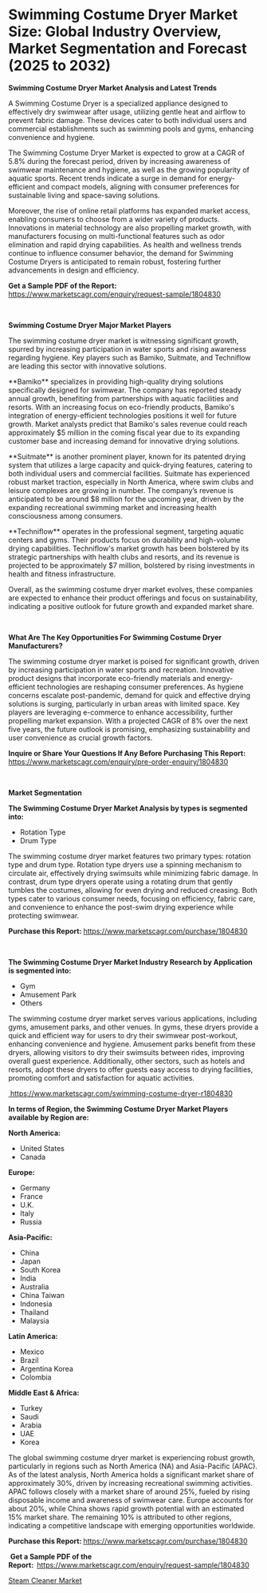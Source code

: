 <p><h1>Swimming Costume Dryer Market Size: Global Industry Overview, Market Segmentation and Forecast (2025 to 2032)</h1></p><p><strong>Swimming Costume Dryer Market Analysis and Latest Trends</strong></p>
<p><p>A Swimming Costume Dryer is a specialized appliance designed to effectively dry swimwear after usage, utilizing gentle heat and airflow to prevent fabric damage. These devices cater to both individual users and commercial establishments such as swimming pools and gyms, enhancing convenience and hygiene.</p><p>The Swimming Costume Dryer Market is expected to grow at a CAGR of 5.8% during the forecast period, driven by increasing awareness of swimwear maintenance and hygiene, as well as the growing popularity of aquatic sports. Recent trends indicate a surge in demand for energy-efficient and compact models, aligning with consumer preferences for sustainable living and space-saving solutions.</p><p>Moreover, the rise of online retail platforms has expanded market access, enabling consumers to choose from a wider variety of products. Innovations in material technology are also propelling market growth, with manufacturers focusing on multi-functional features such as odor elimination and rapid drying capabilities. As health and wellness trends continue to influence consumer behavior, the demand for Swimming Costume Dryers is anticipated to remain robust, fostering further advancements in design and efficiency.</p></p>
<p><strong>Get a Sample PDF of the Report:&nbsp;</strong> <a href="https://www.marketscagr.com/enquiry/request-sample/1804830?utm_campaign=1848&utm_medium=2&utm_source=Github&utm_content=ia&utm_term=08022025&utm_id=swimming-costume-dryer">https://www.marketscagr.com/enquiry/request-sample/1804830</a></p>
<p>&nbsp;</p>
<p><strong>Swimming Costume Dryer Major Market Players</strong></p>
<p><p>The swimming costume dryer market is witnessing significant growth, spurred by increasing participation in water sports and rising awareness regarding hygiene. Key players such as Bamiko, Suitmate, and Techniflow are leading this sector with innovative solutions.</p><p>**Bamiko** specializes in providing high-quality drying solutions specifically designed for swimwear. The company has reported steady annual growth, benefiting from partnerships with aquatic facilities and resorts. With an increasing focus on eco-friendly products, Bamiko's integration of energy-efficient technologies positions it well for future growth. Market analysts predict that Bamiko's sales revenue could reach approximately $5 million in the coming fiscal year due to its expanding customer base and increasing demand for innovative drying solutions.</p><p>**Suitmate** is another prominent player, known for its patented drying system that utilizes a large capacity and quick-drying features, catering to both individual users and commercial facilities. Suitmate has experienced robust market traction, especially in North America, where swim clubs and leisure complexes are growing in number. The company’s revenue is anticipated to be around $8 million for the upcoming year, driven by the expanding recreational swimming market and increasing health consciousness among consumers.</p><p>**Techniflow** operates in the professional segment, targeting aquatic centers and gyms. Their products focus on durability and high-volume drying capabilities. Techniflow's market growth has been bolstered by its strategic partnerships with health clubs and resorts, and its revenue is projected to be approximately $7 million, bolstered by rising investments in health and fitness infrastructure.</p><p>Overall, as the swimming costume dryer market evolves, these companies are expected to enhance their product offerings and focus on sustainability, indicating a positive outlook for future growth and expanded market share.</p></p>
<p>&nbsp;</p>
<p><strong>What Are The Key Opportunities For Swimming Costume Dryer Manufacturers?</strong></p>
<p><p>The swimming costume dryer market is poised for significant growth, driven by increasing participation in water sports and recreation. Innovative product designs that incorporate eco-friendly materials and energy-efficient technologies are reshaping consumer preferences. As hygiene concerns escalate post-pandemic, demand for quick and effective drying solutions is surging, particularly in urban areas with limited space. Key players are leveraging e-commerce to enhance accessibility, further propelling market expansion. With a projected CAGR of 8% over the next five years, the future outlook is promising, emphasizing sustainability and user convenience as crucial growth factors.</p></p>
<p><strong>Inquire or Share Your Questions If Any Before Purchasing This Report:</strong> <a href="https://www.marketscagr.com/enquiry/pre-order-enquiry/1804830?utm_campaign=1848&utm_medium=2&utm_source=Github&utm_content=ia&utm_term=08022025&utm_id=swimming-costume-dryer">https://www.marketscagr.com/enquiry/pre-order-enquiry/1804830</a></p>
<p>&nbsp;</p>
<p><strong>Market Segmentation</strong></p>
<p><strong>The Swimming Costume Dryer Market Analysis by types is segmented into:</strong></p>
<p><ul><li>Rotation Type</li><li>Drum Type</li></ul></p>
<p><p>The swimming costume dryer market features two primary types: rotation type and drum type. Rotation type dryers use a spinning mechanism to circulate air, effectively drying swimsuits while minimizing fabric damage. In contrast, drum type dryers operate using a rotating drum that gently tumbles the costumes, allowing for even drying and reduced creasing. Both types cater to various consumer needs, focusing on efficiency, fabric care, and convenience to enhance the post-swim drying experience while protecting swimwear.</p></p>
<p><strong>Purchase this Report:&nbsp;</strong><a href="https://www.marketscagr.com/purchase/1804830?utm_campaign=1848&utm_medium=2&utm_source=Github&utm_content=ia&utm_term=08022025&utm_id=swimming-costume-dryer">https://www.marketscagr.com/purchase/1804830</a></p>
<p>&nbsp;</p>
<p><strong>The Swimming Costume Dryer Market Industry Research by Application is segmented into:</strong></p>
<p><ul><li>Gym</li><li>Amusement Park</li><li>Others</li></ul></p>
<p><p>The swimming costume dryer market serves various applications, including gyms, amusement parks, and other venues. In gyms, these dryers provide a quick and efficient way for users to dry their swimwear post-workout, enhancing convenience and hygiene. Amusement parks benefit from these dryers, allowing visitors to dry their swimsuits between rides, improving overall guest experience. Additionally, other sectors, such as hotels and resorts, adopt these dryers to offer guests easy access to drying facilities, promoting comfort and satisfaction for aquatic activities.</p></p>
<p><a href="https://www.marketscagr.com/swimming-costume-dryer-r1804830?utm_campaign=1848&utm_medium=2&utm_source=Github&utm_content=ia&utm_term=08022025&utm_id=swimming-costume-dryer">&nbsp;https://www.marketscagr.com/swimming-costume-dryer-r1804830</a></p>
<p><strong>In terms of Region, the Swimming Costume Dryer Market Players available by Region are:</strong></p>
<p>
    <p> <strong> North America: </strong>
        <ul>
            <li>United States</li>
            <li>Canada</li>
        </ul>
        </p> 
    <p> <strong> Europe: </strong>
        <ul>
            <li>Germany</li>
            <li>France</li>
            <li>U.K.</li>
            <li>Italy</li>
            <li>Russia</li>
        </ul>
        </p> 
    <p> <strong> Asia-Pacific: </strong>
        <ul>
            <li>China</li>
            <li>Japan</li>
            <li>South Korea</li>
            <li>India</li>
            <li>Australia</li>
            <li>China Taiwan</li>
            <li>Indonesia</li>
            <li>Thailand</li>
            <li>Malaysia</li>
        </ul>
        </p> 
    <p> <strong> Latin America: </strong>
        <ul>
            <li>Mexico</li>
            <li>Brazil</li>
            <li>Argentina Korea</li>
            <li>Colombia</li>
        </ul>
        </p> 
    <p> <strong> Middle East & Africa: </strong>
        <ul>
            <li>Turkey</li>
            <li>Saudi</li>
            <li>Arabia</li>
            <li>UAE</li>
            <li>Korea</li>
        </ul>
    </p>
    </p>
<p><p>The global swimming costume dryer market is experiencing robust growth, particularly in regions such as North America (NA) and Asia-Pacific (APAC). As of the latest analysis, North America holds a significant market share of approximately 30%, driven by increasing recreational swimming activities. APAC follows closely with a market share of around 25%, fueled by rising disposable income and awareness of swimwear care. Europe accounts for about 20%, while China shows rapid growth potential with an estimated 15% market share. The remaining 10% is attributed to other regions, indicating a competitive landscape with emerging opportunities worldwide.</p></p>
<p><strong>Purchase this Report: </strong><a href="https://www.marketscagr.com/purchase/1804830?utm_campaign=1848&utm_medium=2&utm_source=Github&utm_content=ia&utm_term=08022025&utm_id=swimming-costume-dryer">https://www.marketscagr.com/purchase/1804830</a></p>
<p>&nbsp;<strong>Get a Sample PDF of the Report:&nbsp;&nbsp;</strong><a href="https://www.marketscagr.com/enquiry/request-sample/1804830?utm_campaign=1848&utm_medium=2&utm_source=Github&utm_content=ia&utm_term=08022025&utm_id=swimming-costume-dryer">https://www.marketscagr.com/enquiry/request-sample/1804830</a></p>
<p><strong></strong></p>
<p><p><a href="https://github.com/marloy8/Market-Research-Report-List-7/blob/main/steam-cleaner-market.md?utm_campaign=1848&utm_medium=2&utm_source=Github&utm_content=ia&utm_term=08022025&utm_id=swimming-costume-dryer">Steam Cleaner Market</a></p></p>